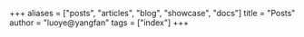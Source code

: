 +++
aliases = ["posts", "articles", "blog", "showcase", "docs"]
title = "Posts"
author = "luoye@yangfan"
tags = ["index"]
+++
